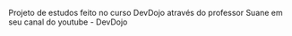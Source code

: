 Projeto de estudos feito no curso DevDojo através do professor Suane em seu canal do youtube - DevDojo
